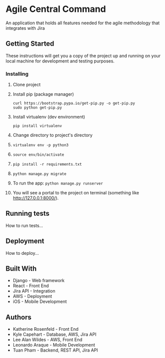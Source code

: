 # Agile Central Command
An application that holds all features needed for the agile methodology that integrates with Jira

## Getting Started
These instructions will get you a copy of the project up and running on your local machine for development and testing purposes.
### Installing
1. Clone project
2. Install pip (package manager)

	```
	curl https://bootstrap.pypa.io/get-pip.py -o get-pip.py
	sudo python get-pip.py
	```
3. Install virtualenv (dev environment)

	```
	pip install virtualenv
	```
4. Change directory to project's directory
5. ```virtualenv env -p python3```
6. ```source env/bin/activate```
7. ```pip install -r requirements.txt```
8. ```python manage.py migrate```
9. To run the app: ```python manage.py runserver```
10. You will see a portal to the project on terminal (something like http://127.0.0.1:8000/).


## Running tests
How to run tests...

## Deployment
How to deploy...

## Built With
* Django - Web framework
* React - Front End
* Jira API - Integration
* AWS - Deployment
* iOS - Mobile Development


## Authors
* Katherine Rosenfeld - Front End
* Kyle Capehart - Database, AWS, Jira API
* Lee Alan Wildes - AWS, Front End
* Leonardo Araque - Mobile Development
* Tuan Pham - Backend, REST API, Jira API